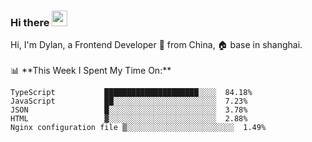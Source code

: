 ### Hi there <img src="https://media.giphy.com/media/hvRJCLFzcasrR4ia7z/giphy.gif" width="25px">

<!-- ![visitors](https://visitor-badge.glitch.me/badge?page_id=dislfyer.dislfyer) --!>

Hi, I'm Dylan, a Frontend Developer 🚀 from China, 🏠 base in shanghai.
<br/>
<br/>

📊 **This Week I Spent My Time On:**


<!--START_SECTION:waka-->

```text
TypeScript           █████████████████████░░░░  84.18%
JavaScript           ██░░░░░░░░░░░░░░░░░░░░░░░  7.23%
JSON                 █░░░░░░░░░░░░░░░░░░░░░░░░  3.78%
HTML                 ▓░░░░░░░░░░░░░░░░░░░░░░░░  2.88%
Nginx configuration file ▒░░░░░░░░░░░░░░░░░░░░░░░░  1.49%
```

<!--END_SECTION:waka-->

<!--
**About Me:**
 -->
